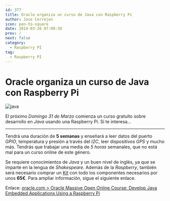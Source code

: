 ```yaml
---
id: 377
title: Oracle organiza un curso de Java con Raspberry Pi
author: Jose Cerrejon
icon: pen-to-square
date: 2014-03-20 07:09:39
prev: /
next: false
category:
  - Raspberry PI
tag:
  - Raspberry PI
---
```


# Oracle organiza un curso de Java con Raspberry Pi

![java](/images/java.jpg)

El próximo *Domingo 31 de Marzo* comienza un curso gratuíto sobre desarrollo en *Java* usando una Raspberry Pi. Si te interesa…

- - -
Tendrá una duración de **5 semanas** y enseñará a leer datos del puerto *GPIO*, temperatura y presión a través del *I2C*, leer dispositivos *GPS* y mucho más. Tendrás que trabajar una media de *5 horas* semanales, que no está mal para un curso online de este género.

Se requiere conocimientos de *Java* y un buen nivel de inglés, ya que se imparte en la lengua de *Shakespeare*. Además de la *Raspberry*, también será necesario comprar un [Kit](http://www.adafruit.com/products/1634) con todo los componentes necesarios por unos **65€**. Para ampliar información, sigue el siguiente enlace.

Enlace: [oracle.com > Oracle Massive Open Online Course: Develop Java Embedded Applications Using a Raspberry Pi](http://apex.oracle.com/pls/apex/f?p=44785:145:0::::P145_EVENT_ID,P145_PREV_PAGE:861,143)